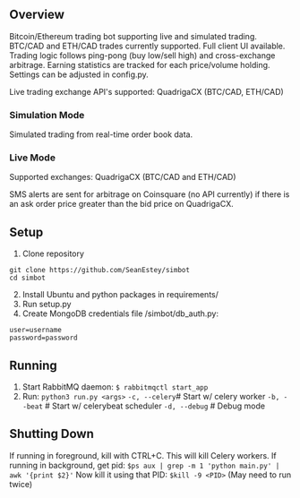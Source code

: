 ## Overview

Bitcoin/Ethereum trading bot supporting live and simulated trading. BTC/CAD and ETH/CAD trades currently supported. Full client UI available. Trading logic follows ping-pong (buy low/sell high) and cross-exchange arbitrage. Earning statistics are tracked for each price/volume holding. Settings can be adjusted in config.py.

Live trading exchange API's supported: QuadrigaCX (BTC/CAD, ETH/CAD)

### Simulation Mode

Simulated trading from real-time order book data.

### Live Mode

Supported exchanges: QuadrigaCX (BTC/CAD and ETH/CAD)

SMS alerts are sent for arbitrage on Coinsquare (no API currently) if there is an ask order price greater than the bid price on QuadrigaCX.

## Setup

1. Clone repository
```
git clone https://github.com/SeanEstey/simbot
cd simbot
```
2. Install Ubuntu and python packages in requirements/
3. Run setup.py
4. Create MongoDB credentials file /simbot/db_auth.py:
```
user=username
password=password
```

## Running

1. Start RabbitMQ daemon:
`$ rabbitmqctl start_app`
2. Run:
`python3 run.py <args>`
`-c, --celery`# Start w/ celery worker
`-b, --beat`  # Start w/ celerybeat scheduler
`-d, --debug` # Debug mode

## Shutting Down

If running in foreground, kill with CTRL+C. This will kill Celery workers.
If running in background, get pid:
`$ps aux | grep -m 1 'python main.py' | awk '{print $2}'`
Now kill it using that PID:
`$kill -9 <PID>`
(May need to run twice)
